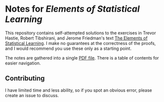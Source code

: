 # Notes for *Elements of Statistical Learning*

This repository contains self-attempted solutions to the exercises in Trevor Hastie, Robert Tibshirani, and Jerome Friedman's text [The Elements of Statistical Learning](https://hastie.su.domains/ElemStatLearn/). I make no guarantees at the correctness of the proofs, and I would recommend you use these only as a starting point.

The notes are gathered into a single [PDF file](notes/main.pdf). There is a table of contents for easier navigation.

## Contributing

I have limited time and less ability, so if you spot an obvious error, please create an issue to discuss.
